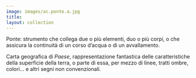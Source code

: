 ```yaml
---
image: images/ac.ponte.a.jpg
title:
layout: collection
---
```

Ponte: strumento che collega due o più elementi, duo o più corpi, o che assicura la continuità di un corso d’acqua o di un avvallamento.

Carta geografica di *Paese*, rappresentazione fantastica delle caratteristiche della superficie della terra, o parte di essa, per mezzo di linee, tratti ombre, colori... e altri segni non convenzionali.
